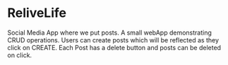 # ReliveLife
Social Media App where we put posts. A small webApp demonstrating CRUD operations. Users can create posts which will be reflected as they click on CREATE. Each Post has a delete button and posts can be deleted on click.
